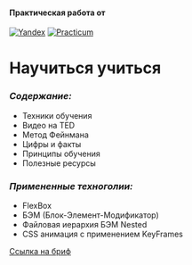 #### Практическая работа от #### 
[![Yandex](https://yastatic.net/q/logoaas/v2/%D0%AF%D0%BD%D0%B4%D0%B5%D0%BA%D1%81.svg)](https://practicum.yandex.ru/) [![Practicum](https://yastatic.net/q/logoaas/v2/%D0%9F%D1%80%D0%B0%D0%BA%D1%82%D0%B8%D0%BA%D1%83%D0%BC.svg)](https://practicum.yandex.ru/)


# **Научиться учиться** #

### _Содержание:_ ###
- Техники обучения
- Видео нa TED
- Метод Фейнмана
- Цифры и факты
- Принципы обучения
- Полезные ресурсы

### _Примененные техноголии:_ ###

- FlexBox
- БЭМ (Блок-Элемент-Модификатор)
- Файловая иерархия БЭМ Nested
- CSS анимация с применением KeyFrames

[Ссылка на бриф](https://code.s3.yandex.net/web-developer/project-1/sprint-2-brief.pdf)
